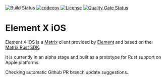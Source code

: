 ![Build Status](https://img.shields.io/github/workflow/status/vector-im/element-x-ios/Tests?style=flat-square)
[![codecov](https://codecov.io/gh/vector-im/element-x-ios/branch/develop/graph/badge.svg?token=AVIJB2MJU2)](https://codecov.io/gh/vector-im/element-x-ios)
[![License](https://img.shields.io/badge/License-Apache%202.0-yellowgreen.svg?style=flat-square)](https://opensource.org/licenses/Apache-2.0)
[![Quality Gate Status](https://sonarcloud.io/api/project_badges/measure?project=vector-im_element-x-ios&metric=alert_status)](https://sonarcloud.io/summary/new_code?id=vector-im_element-x-ios)

# Element X iOS

Element X iOS is a [Matrix](https://matrix.org/) client provided by [Element](https://element.io/) and based on the [Matrix Rust SDK](https://github.com/matrix-org/matrix-rust-sdk).

It is currently in an alpha stage and built as a prototype for Rust support on Apple platforms.

Checking automatic Github PR branch update suggestions.